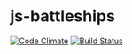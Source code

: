 # js-battleships

[![Code Climate](https://codeclimate.com/github/armi1189/js-battleships/badges/gpa.svg)](https://codeclimate.com/github/armi1189/js-battleships)
[![Build Status](https://travis-ci.org/armi1189/js-battleships.svg?branch=master)](https://travis-ci.org/armi1189/js-battleships)
